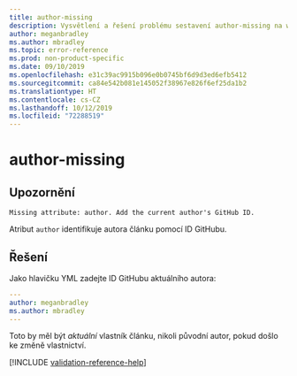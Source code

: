 ```yaml
---
title: author-missing
description: Vysvětlení a řešení problému sestavení author-missing na webu Docs
author: meganbradley
ms.author: mbradley
ms.topic: error-reference
ms.prod: non-product-specific
ms.date: 09/10/2019
ms.openlocfilehash: e31c39ac9915b096e0b0745bf6d9d3ed6efb5412
ms.sourcegitcommit: ca84e542b081e145052f38967e826f6ef25da1b2
ms.translationtype: HT
ms.contentlocale: cs-CZ
ms.lasthandoff: 10/12/2019
ms.locfileid: "72288519"
---
```

# <a name="author-missing"></a>author-missing

## <a name="warning"></a>Upozornění

`Missing attribute: author. Add the current author's GitHub ID.`

Atribut `author` identifikuje autora článku pomocí ID GitHubu. 

## <a name="resolution"></a>Řešení

Jako hlavičku YML zadejte ID GitHubu aktuálního autora:

```yml
---
author: meganbradley
ms.author: mbradley
---
```

Toto by měl být *aktuální* vlastník článku, nikoli původní autor, pokud došlo ke změně vlastnictví.

<!--make sure to add this file to your includes folder and verify the path-->
[!INCLUDE [validation-reference-help](includes/validation-reference-help.md)]
